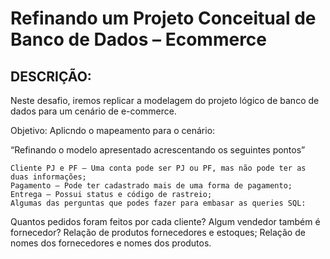 # Refinando um Projeto Conceitual de Banco de Dados – Ecommerce

## DESCRIÇÃO:

Neste desafio, iremos replicar a modelagem do projeto lógico de banco de dados para um cenário de e-commerce.

Objetivo:
    Aplicndo o mapeamento para o  cenário:

“Refinando o modelo apresentado acrescentando os seguintes pontos”

    Cliente PJ e PF – Uma conta pode ser PJ ou PF, mas não pode ter as duas informações;
    Pagamento – Pode ter cadastrado mais de uma forma de pagamento;
    Entrega – Possui status e código de rastreio;
    Algumas das perguntas que podes fazer para embasar as queries SQL:

Quantos pedidos foram feitos por cada cliente?
    Algum vendedor também é fornecedor?
    Relação de produtos fornecedores e estoques;
    Relação de nomes dos fornecedores e nomes dos produtos.